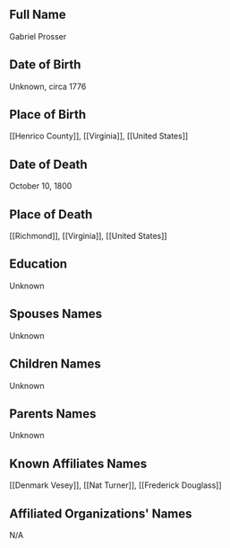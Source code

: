 ## Full Name
Gabriel Prosser

## Date of Birth
Unknown, circa 1776

## Place of Birth
[[Henrico County]], [[Virginia]], [[United States]]

## Date of Death
October 10, 1800

## Place of Death
[[Richmond]], [[Virginia]], [[United States]]

## Education
Unknown

## Spouses Names
Unknown

## Children Names
Unknown

## Parents Names
Unknown

## Known Affiliates Names
[[Denmark Vesey]], [[Nat Turner]], [[Frederick Douglass]]

## Affiliated Organizations' Names
N/A

